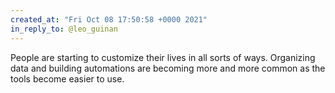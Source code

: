 ```yaml
---
created_at: "Fri Oct 08 17:50:58 +0000 2021"
in_reply_to: @leo_guinan
---
```


People are starting to customize their lives in all sorts of ways. Organizing data and building automations are becoming more and more common as the tools become easier to use.